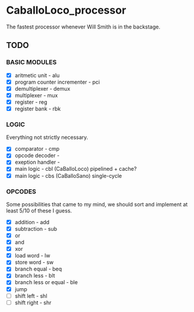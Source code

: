 # CaballoLoco_processor

The fastest processor whenever Will Smith is in the backstage.

## TODO

### BASIC MODULES

- [x] aritmetic unit - alu
- [x] program counter incrementer - pci
- [x] demultiplexer - demux
- [x] multiplexer - mux
- [x] register - reg
- [x] register bank - rbk

### LOGIC

Everything not strictly necessary.

- [x] comparator - cmp
- [x] opcode decoder -
- [x] exeption handler -
- [x] main logic - cbl (CaBalloLoco) pipelined + cache?
- [x] main logic - cbs (CaBalloSano) single-cycle

### OPCODES

Some possibilities that came to my mind, we should sort and implement at least 5/10 of these I guess.

- [x] addition - add
- [x] subtraction - sub
- [x] or
- [x] and
- [x] xor
- [x] load word - lw
- [x] store word - sw
- [x] branch equal - beq
- [x] branch less - blt
- [x] branch less or equal - ble
- [x] jump
- [ ] shift left - shl
- [ ] shift right - shr
